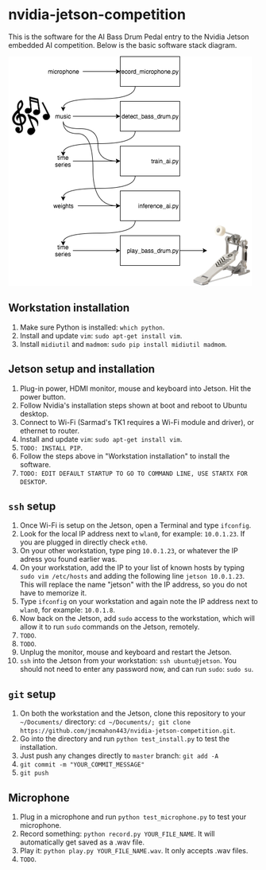 # nvidia-jetson-competition
This is the software for the AI Bass Drum Pedal entry to the Nvidia Jetson embedded AI competition. Below is the basic software stack diagram.

![AI Bass Drum Pedal Software Diagram](diagram.png?raw=true "Diagram")

## Workstation installation
1. Make sure Python is installed: `which python`.
2. Install and update `vim`: `sudo apt-get install vim`.
3. Install `midiutil` and `madmom`: `sudo pip install midiutil madmom`.

## Jetson setup and installation
1. Plug-in power, HDMI monitor, mouse and keyboard into Jetson. Hit the power button.
2. Follow Nvidia's installation steps shown at boot and reboot to Ubuntu desktop.
3. Connect to Wi-Fi (Sarmad's TK1 requires a Wi-Fi module and driver), or ethernet to router.
4. Install and update `vim`: `sudo apt-get install vim`.
5. `TODO: INSTALL PIP`.
6. Follow the steps above in "Workstation installation" to install the software.
7. `TODO: EDIT DEFAULT STARTUP TO GO TO COMMAND LINE, USE STARTX FOR DESKTOP`.

## `ssh` setup
1. Once Wi-Fi is setup on the Jetson, open a Terminal and type `ifconfig`.
2. Look for the local IP address next to `wlan0`, for example: `10.0.1.23`. If you are plugged in directly check `eth0`.
3. On your other workstation, type ping `10.0.1.23`, or whatever the IP adress you found earlier was.
4. On your workstation, add the IP to your list of known hosts by typing `sudo vim /etc/hosts` and adding the following line `jetson 10.0.1.23`. This will replace the name "jetson" with the IP address, so you do not have to memorize it.
5. Type `ifconfig` on your workstation and again note the IP address next to `wlan0`, for example: `10.0.1.8`.
6. Now back on the Jetson, add `sudo` access to the workstation, which will allow it to run `sudo` commands on the Jetson, remotely.
7. `TODO`.
8. `TODO`.
9. Unplug the monitor, mouse and keyboard and restart the Jetson.
10. `ssh` into the Jetson from your workstation: `ssh ubuntu@jetson`. You should not need to enter any password now, and can run `sudo`: `sudo su`.

## `git` setup
1. On both the workstation and the Jetson, clone this repository to your `~/Documents/` directory: `cd ~/Documents/; git clone https://github.com/jmcmahon443/nvidia-jetson-competition.git`.
2. Go into the directory and run `python test_install.py` to test the installation.
3. Just push any changes directly to `master` branch: `git add -A`
4. `git commit -m "YOUR_COMMIT_MESSAGE"`
5. `git push`

## Microphone
1. Plug in a microphone and run `python test_microphone.py` to test your microphone.
2. Record something: `python record.py YOUR_FILE_NAME`. It will automatically get saved as a .wav file.
3. Play it: `python play.py YOUR_FILE_NAME.wav`. It only accepts .wav files.
4. `TODO`.
